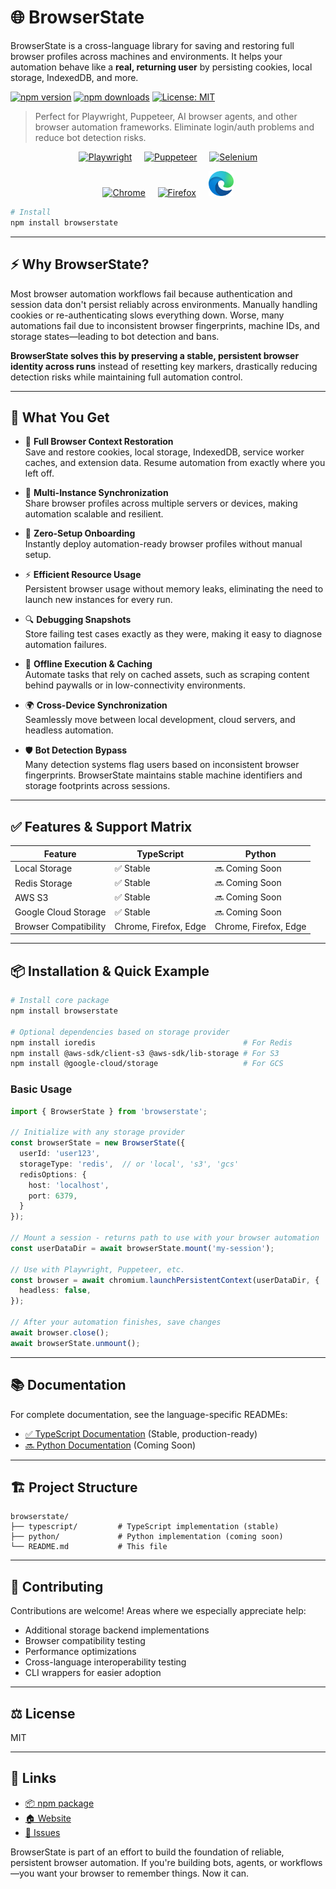 # 🌐 BrowserState

BrowserState is a cross-language library for saving and restoring full browser profiles across machines and environments. It helps your automation behave like a **real, returning user** by persisting cookies, local storage, IndexedDB, and more.

[![npm version](https://img.shields.io/npm/v/browserstate.svg)](https://www.npmjs.com/package/browserstate)
[![npm downloads](https://img.shields.io/npm/dm/browserstate.svg)](https://www.npmjs.com/package/browserstate)
[![License: MIT](https://img.shields.io/badge/License-MIT-yellow.svg)](https://opensource.org/licenses/MIT)

> Perfect for Playwright, Puppeteer, AI browser agents, and other browser automation frameworks. Eliminate login/auth problems and reduce bot detection risks.

<p align="center">
  <a href="https://playwright.dev" title="Playwright"><img src="https://playwright.dev/img/playwright-logo.svg" alt="Playwright" height="40"></a>
  &nbsp;&nbsp;&nbsp;
  <a href="https://pptr.dev" title="Puppeteer"><img src="https://user-images.githubusercontent.com/10379601/29446482-04f7036a-841f-11e7-9872-91d1fc2ea683.png" alt="Puppeteer" height="40"></a>
  &nbsp;&nbsp;&nbsp;
  <a href="https://www.selenium.dev" title="Selenium"><img src="https://cdn.jsdelivr.net/gh/SeleniumHQ/www.seleniumhq.org@master/src/main/webapp/images/selenium-logo.png" alt="Selenium" height="40"></a>
</p>

<p align="center">
  <a href="#" title="Chrome"><img src="https://raw.githubusercontent.com/alrra/browser-logos/main/src/chrome/chrome.svg" alt="Chrome" height="40"></a>
  &nbsp;&nbsp;&nbsp;
  <a href="#" title="Firefox"><img src="https://raw.githubusercontent.com/alrra/browser-logos/main/src/firefox/firefox.svg" alt="Firefox" height="40"></a>
  &nbsp;&nbsp;&nbsp;
  <a href="#" title="Edge"><img src="https://raw.githubusercontent.com/alrra/browser-logos/main/src/edge/edge.svg" alt="Edge" height="40"></a>
</p>

```bash
# Install
npm install browserstate
```

---

## ⚡ Why BrowserState?

Most browser automation workflows fail because authentication and session data don't persist reliably across environments. Manually handling cookies or re-authenticating slows everything down. Worse, many automations fail due to inconsistent browser fingerprints, machine IDs, and storage states—leading to bot detection and bans.

**BrowserState solves this by preserving a stable, persistent browser identity across runs** instead of resetting key markers, drastically reducing detection risks while maintaining full automation control.

---

## 🧠 What You Get

- 🔄 **Full Browser Context Restoration**  
  Save and restore cookies, local storage, IndexedDB, service worker caches, and extension data. Resume automation from exactly where you left off.

- 🔗 **Multi-Instance Synchronization**  
  Share browser profiles across multiple servers or devices, making automation scalable and resilient.

- 🚀 **Zero-Setup Onboarding**  
  Instantly deploy automation-ready browser profiles without manual setup.

- ⚡️ **Efficient Resource Usage**  
  Persistent browser usage without memory leaks, eliminating the need to launch new instances for every run.

- 🔍 **Debugging Snapshots**  
  Store failing test cases exactly as they were, making it easy to diagnose automation failures.

- 💾 **Offline Execution & Caching**  
  Automate tasks that rely on cached assets, such as scraping content behind paywalls or in low-connectivity environments.

- 🌍 **Cross-Device Synchronization**  
  Seamlessly move between local development, cloud servers, and headless automation.

- 🛡️ **Bot Detection Bypass**  
  Many detection systems flag users based on inconsistent browser fingerprints. BrowserState maintains stable machine identifiers and storage footprints across sessions.

---

## ✅ Features & Support Matrix

| Feature | TypeScript | Python |
|---------|------------|--------|
| Local Storage | ✅ Stable | 🔜 Coming Soon |
| Redis Storage | ✅ Stable | 🔜 Coming Soon |
| AWS S3 | ✅ Stable | 🔜 Coming Soon |
| Google Cloud Storage | ✅ Stable | 🔜 Coming Soon |
| Browser Compatibility | Chrome, Firefox, Edge | Chrome, Firefox, Edge |

---

## 📦 Installation & Quick Example

```bash
# Install core package
npm install browserstate

# Optional dependencies based on storage provider
npm install ioredis                                 # For Redis
npm install @aws-sdk/client-s3 @aws-sdk/lib-storage # For S3
npm install @google-cloud/storage                   # For GCS
```

### Basic Usage

```typescript
import { BrowserState } from 'browserstate';

// Initialize with any storage provider
const browserState = new BrowserState({
  userId: 'user123',
  storageType: 'redis',  // or 'local', 's3', 'gcs'
  redisOptions: {
    host: 'localhost',
    port: 6379,
  }
});

// Mount a session - returns path to use with your browser automation
const userDataDir = await browserState.mount('my-session');

// Use with Playwright, Puppeteer, etc.
const browser = await chromium.launchPersistentContext(userDataDir, {
  headless: false,
});

// After your automation finishes, save changes
await browser.close();
await browserState.unmount();
```

---

## 📚 Documentation

For complete documentation, see the language-specific READMEs:

- [✅ TypeScript Documentation](typescript/README.md) (Stable, production-ready)
- [🔜 Python Documentation](python/README.md) (Coming Soon)

---

## 🏗️ Project Structure

```
browserstate/
├── typescript/         # TypeScript implementation (stable)
├── python/             # Python implementation (coming soon)
└── README.md           # This file
```

---

## 🤝 Contributing

Contributions are welcome! Areas where we especially appreciate help:

- Additional storage backend implementations
- Browser compatibility testing
- Performance optimizations
- Cross-language interoperability testing
- CLI wrappers for easier adoption

---

## ⚖️ License

MIT

---

## 🔗 Links

- [📦 npm package](https://www.npmjs.com/package/browserstate)
- [🏠 Website](https://browserstate.io)
- [📝 Issues](https://github.com/browserstate-org/browserstate/issues)

BrowserState is part of an effort to build the foundation of reliable, persistent browser automation. If you're building bots, agents, or workflows—you want your browser to remember things. Now it can. 